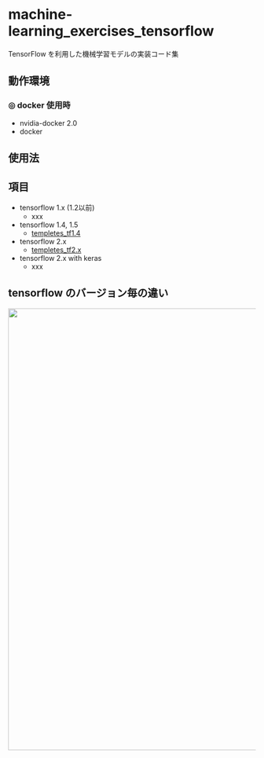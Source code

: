 # machine-learning_exercises_tensorflow
TensorFlow を利用した機械学習モデルの実装コード集

## 動作環境

### ◎ docker 使用時
- nvidia-docker 2.0
- docker

## 使用法

## 項目
- tensorflow 1.x (1.2以前)
    - xxx
- tensorflow 1.4, 1.5
    - [templetes_tf1.4](https://github.com/Yagami360/machine-learning_exercises_tensorflow/tree/master/templetes_tf1.4)
- tensorflow 2.x
    - [templetes_tf2.x](https://github.com/Yagami360/machine-learning_exercises_tensorflow/tree/master/templetes_tf2.x)
- tensorflow 2.x with keras
    - xxx

## tensorflow のバージョン毎の違い

<img src="https://user-images.githubusercontent.com/25688193/101971387-4e273f80-3c74-11eb-9612-5ad1e090e544.png" width="900">
